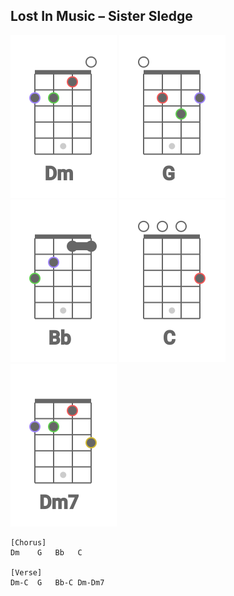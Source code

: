 ## Lost In Music – Sister Sledge

![Dm][] ![G][] ![Bb][] ![C][] ![Dm7][]

```
[Chorus]
Dm    G   Bb   C

[Verse]
Dm-C  G   Bb-C Dm-Dm7
```


[Dm]: https://raw.githubusercontent.com/Capevace/ukulele-chords/main/svgs/Dm.svg
[G]: https://raw.githubusercontent.com/Capevace/ukulele-chords/main/svgs/G.svg
[Bb]: https://raw.githubusercontent.com/Capevace/ukulele-chords/main/svgs/Bb.svg
[C]: https://raw.githubusercontent.com/Capevace/ukulele-chords/main/svgs/C.svg
[Dm7]: https://raw.githubusercontent.com/Capevace/ukulele-chords/main/svgs/Dm7.svg